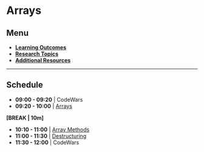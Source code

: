 # Arrays

## Menu

- **[Learning Outcomes](./learning-outcomes.md)**
- **[Research Topics](./research.md)**
- **[Additional Resources](./resources.md)**

--------------------------------------------------------------------------------

## Schedule

- **09:00 - 09:20** | CodeWars
- **09:20 - 10:00** | [Arrays](./arrays.md)

**[BREAK | 10m]**

- **10:10 - 11:00** | [Array Methods](./array-methods.md)
- **11:00 - 11:30** | [Destructuring](./destructuring.md)
- **11:30 - 12:00** | CodeWars
